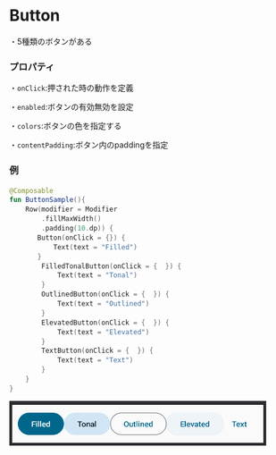 # Button

・5種類のボタンがある

### プロパティ

・`onClick`:押された時の動作を定義

・`enabled`:ボタンの有効無効を設定

・`colors`:ボタンの色を指定する

・`contentPadding`:ボタン内のpaddingを指定

### 例

```kotlin
@Composable
fun ButtonSample(){
    Row(modifier = Modifier
        .fillMaxWidth()
        .padding(10.dp)) {
       Button(onClick = {}) {
           Text(text = "Filled")
       }
        FilledTonalButton(onClick = {  }) {
            Text(text = "Tonal")
        }
        OutlinedButton(onClick = {  }) {
            Text(text = "Outlined")
        }
        ElevatedButton(onClick = {  }) {
            Text(text = "Elevated")
        }
        TextButton(onClick = {  }) {
            Text(text = "Text")
        }
    }
}
```

![composebutton](/photos/composebutton.png)
